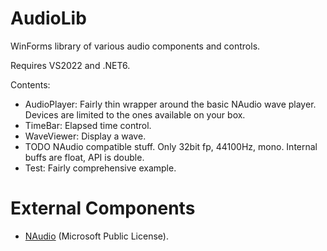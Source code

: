 # AudioLib

WinForms library of various audio components and controls.

Requires VS2022 and .NET6.

Contents:
- AudioPlayer: Fairly thin wrapper around the basic NAudio wave player. Devices are limited to the ones available on your box.
- TimeBar: Elapsed time control.
- WaveViewer: Display a wave.
- TODO NAudio compatible stuff. Only 32bit fp, 44100Hz, mono. Internal buffs are float, API is double.
- Test: Fairly comprehensive example.


# External Components

- [NAudio](https://github.com/naudio/NAudio) (Microsoft Public License).
